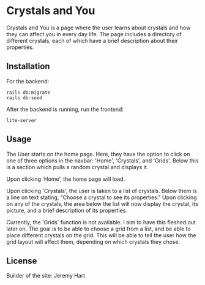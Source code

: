 # Crystals and You

Crystals and You is a page where the user learns about crystals and how they can affect you in every day life. The page includes a directory of different crystals, each of which have a brief description about their properties. 

## Installation

For the backend:
```rails
rails db:migrate
rails db:seed
```
After the backend is running, run the frontend:
```rails
lite-server
```

## Usage

The User starts on the home page. Here, they have the option to click on one of three options in the navbar: 'Home', 'Crystals', and 'Grids'. Below this is a section which pulls a random crystal and displays it.

Upon clicking 'Home', the home page will load.

Upon clicking 'Crystals', the user is taken to a list of crystals. Below them is a line on text stating, "Choose a crystal to see its properties." Upon clicking on any of the crystals, the area below the list will now display the crystal, its picture, and a brief description of its properties.

Currently, the 'Grids' function is not available. I aim to have this fleshed out later on. The goal is to be able to choose a grid from a list, and be able to place different crystals on the grid. This will be able to tell the user how the grid layout will affect them, depending on which crystals they chose.

## License

Builder of the site: Jeremy Hart